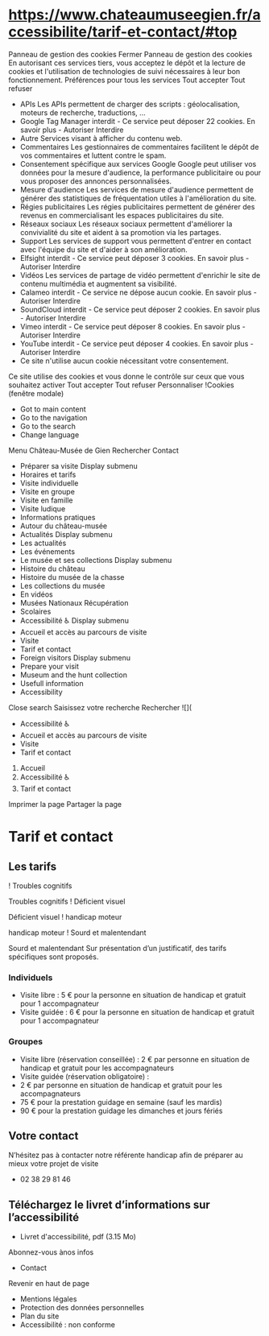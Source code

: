 # https://www.chateaumuseegien.fr/accessibilite/tarif-et-contact/#top

Panneau de gestion des cookies
Fermer 
Panneau de gestion des cookies
En autorisant ces services tiers, vous acceptez le dépôt et la lecture de cookies et l'utilisation de technologies de suivi nécessaires à leur bon fonctionnement. 
Préférences pour tous les services
Tout accepter Tout refuser 
 * APIs
Les APIs permettent de charger des scripts : géolocalisation, moteurs de recherche, traductions, ... 
 * Google Tag Manager
interdit - Ce service peut déposer 22 cookies.
En savoir plus - 
Autoriser Interdire 
 * Autre
Services visant à afficher du contenu web. 
 * Commentaires
Les gestionnaires de commentaires facilitent le dépôt de vos commentaires et luttent contre le spam. 
 * Consentement spécifique aux services Google
Google peut utiliser vos données pour la mesure d'audience, la performance publicitaire ou pour vous proposer des annonces personnalisées. 
 * Mesure d'audience
Les services de mesure d'audience permettent de générer des statistiques de fréquentation utiles à l'amélioration du site. 
 * Régies publicitaires
Les régies publicitaires permettent de générer des revenus en commercialisant les espaces publicitaires du site. 
 * Réseaux sociaux
Les réseaux sociaux permettent d'améliorer la convivialité du site et aident à sa promotion via les partages. 
 * Support
Les services de support vous permettent d'entrer en contact avec l'équipe du site et d'aider à son amélioration. 
 * Elfsight
interdit - Ce service peut déposer 3 cookies.
En savoir plus - 
Autoriser Interdire 
 * Vidéos
Les services de partage de vidéo permettent d'enrichir le site de contenu multimédia et augmentent sa visibilité. 
 * Calameo
interdit - Ce service ne dépose aucun cookie.
En savoir plus - 
Autoriser Interdire 
 * SoundCloud
interdit - Ce service peut déposer 2 cookies.
En savoir plus - 
Autoriser Interdire 
 * Vimeo
interdit - Ce service peut déposer 8 cookies.
En savoir plus - 
Autoriser Interdire 
 * YouTube
interdit - Ce service peut déposer 4 cookies.
En savoir plus - 
Autoriser Interdire 
 * Ce site n'utilise aucun cookie nécessitant votre consentement.

Ce site utilise des cookies et vous donne le contrôle sur ceux que vous souhaitez activer Tout accepter Tout refuser Personnaliser 
!Cookies \(fenêtre modale\)
 * Got to main content
 * Go to the navigation
 * Go to the search
 * Change language

Menu Château-Musée de Gien Rechercher
Contact
 * Préparer sa visite Display submenu
 * Horaires et tarifs
 * Visite individuelle
 * Visite en groupe
 * Visite en famille
 * Visite ludique
 * Informations pratiques
 * Autour du château-musée
 * Actualités Display submenu
 * Les actualités
 * Les événements
 * Le musée et ses collections Display submenu
 * Histoire du château
 * Histoire du musée de la chasse
 * Les collections du musée
 * En vidéos
 * Musées Nationaux Récupération
 * Scolaires
 * Accessibilité ♿ Display submenu
 * Accueil et accès au parcours de visite
 * Visite
 * Tarif et contact
 * Foreign visitors Display submenu
 * Prepare your visit
 * Museum and the hunt collection
 * Usefull information
 * Accessibility

Close search
Saisissez votre recherche Rechercher
![](
 * Accessibilité ♿
 * Accueil et accès au parcours de visite
 * Visite
 * Tarif et contact

 1. Accueil
 2. Accessibilité ♿
 3. Tarif et contact 

Imprimer la page
Partager la page
# Tarif et contact
## Les tarifs 
! Troubles cognitifs

Troubles cognitifs 
! Déficient visuel

Déficient visuel 
! handicap moteur

handicap moteur 
! Sourd et malentendant

Sourd et malentendant 
Sur présentation d’un justificatif, des tarifs spécifiques sont proposés.
### Individuels
 * Visite libre : 5 € pour la personne en situation de handicap et gratuit pour 1 accompagnateur
 * Visite guidée : 6 € pour la personne en situation de handicap et gratuit pour 1 accompagnateur

### Groupes
 * Visite libre (réservation conseillée) : 2 € par personne en situation de handicap et gratuit pour les accompagnateurs
 * Visite guidée (réservation obligatoire) : 
 * 2 € par personne en situation de handicap et gratuit pour les accompagnateurs
 * 75 € pour la prestation guidage en semaine (sauf les mardis)
 * 90 € pour la prestation guidage les dimanches et jours fériés

## Votre contact
N’hésitez pas à contacter notre référente handicap afin de préparer au mieux votre projet de visite
 * 02 38 29 81 46

## Téléchargez le livret d’informations sur l’accessibilité 
 * Livret d'accessibilité, pdf (3.15 Mo)

Abonnez-vous ànos infos
 * Contact

Revenir en haut de page
 * Mentions légales
 * Protection des données personnelles
 * Plan du site
 * Accessibilité : non conforme

